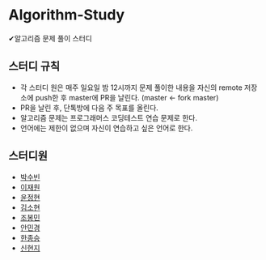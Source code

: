 # Algorithm-Study
✔알고리즘 문제 풀이 스터디 

## 스터디 규칙
- 각 스터디 원은 매주 일요일 밤 12시까지 문제 풀이한 내용을 자신의 remote 저장소에 push한 후 master에 PR을 날린다. (master <- fork master)
- PR을 날린 후, 단톡방에 다음 주 목표를 올린다. 
- 알고리즘 문제는 프로그래머스 코딩테스트 연습 문제로 한다. 
- 언어에는 제한이 없으며 자신이 연습하고 싶은 언어로 한다. 

## 스터디원
- [박수빈](https://github.com/twinklesu)
- [이재원](https://github.com/nani6765)
- [윤정현](https://github.com/hknmtt080914)
- [김소현](https://github.com/sohyun9128)
- [조봉민](https://github.com/BongMinJo)
- [안민경](https://github.com/Kyoungminn)
- [한종승](https://github.com/BellWin98)
- [신현지](https://github.com/gus092)

